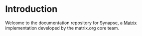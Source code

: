 # Introduction

Welcome to the documentation repository for Synapse, a 
[Matrix](https://matrix.org) implementation developed by the matrix.org core 
team.

